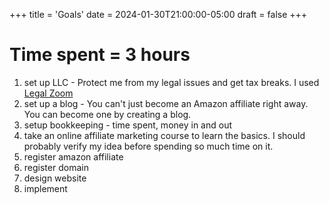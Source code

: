 +++
title = 'Goals'
date = 2024-01-30T21:00:00-05:00
draft = false
+++
# Time spent = 3 hours

1. set up LLC - Protect me from my legal issues and get tax breaks. I used [Legal Zoom](https://www.legalzoom.com/)
2. set up a blog - You can't just become an Amazon affiliate right away. You can become one by creating a blog.
3. setup bookkeeping - time spent, money in and out
4. take an online affiliate marketing course to learn the basics. I should probably verify my idea before spending so much time on it.
5. register amazon affiliate
6. register domain
7. design website
8. implement